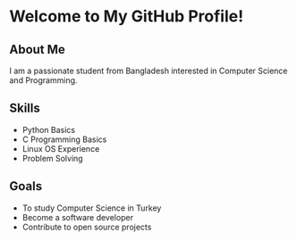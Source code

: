 # Welcome to My GitHub Profile!

## About Me
I am a passionate student from Bangladesh interested in Computer Science and Programming.

## Skills
- Python Basics
- C Programming Basics  
- Linux OS Experience
- Problem Solving

## Goals
- To study Computer Science in Turkey
- Become a software developer
- Contribute to open source projects